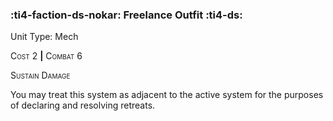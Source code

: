 ### :ti4-faction-ds-nokar: **Freelance Outfit** :ti4-ds:

Unit Type: Mech 

<span style="font-variant:small-caps;">Cost</span> 2 __|__ <span style="font-variant:small-caps;">Combat</span> 6

<span style="font-variant:small-caps;">Sustain Damage</span>

You may treat this system as adjacent to the active system for the purposes of declaring and resolving retreats.